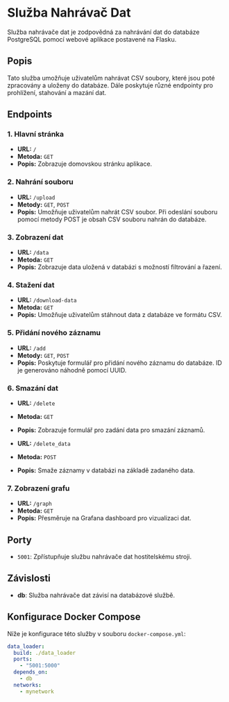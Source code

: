 # Služba Nahrávač Dat

Služba nahrávače dat je zodpovědná za nahrávání dat do databáze PostgreSQL pomocí webové aplikace postavené na Flasku.

## Popis

Tato služba umožňuje uživatelům nahrávat CSV soubory, které jsou poté zpracovány a uloženy do databáze. Dále poskytuje různé endpointy pro prohlížení, stahování a mazání dat.

## Endpoints

### 1. Hlavní stránka

- **URL:** `/`
- **Metoda:** `GET`
- **Popis:** Zobrazuje domovskou stránku aplikace.

### 2. Nahrání souboru

- **URL:** `/upload`
- **Metody:** `GET`, `POST`
- **Popis:** Umožňuje uživatelům nahrát CSV soubor. Při odeslání souboru pomocí metody POST je obsah CSV souboru nahrán do databáze.

### 3. Zobrazení dat

- **URL:** `/data`
- **Metoda:** `GET`
- **Popis:** Zobrazuje data uložená v databázi s možností filtrování a řazení.

### 4. Stažení dat

- **URL:** `/download-data`
- **Metoda:** `GET`
- **Popis:** Umožňuje uživatelům stáhnout data z databáze ve formátu CSV.

### 5. Přidání nového záznamu

- **URL:** `/add`
- **Metody:** `GET`, `POST`
- **Popis:** Poskytuje formulář pro přidání nového záznamu do databáze. ID je generováno náhodně pomocí UUID.

### 6. Smazání dat

- **URL:** `/delete`
- **Metoda:** `GET`
- **Popis:** Zobrazuje formulář pro zadání data pro smazání záznamů.

- **URL:** `/delete_data`
- **Metoda:** `POST`
- **Popis:** Smaže záznamy v databázi na základě zadaného data.

### 7. Zobrazení grafu

- **URL:** `/graph`
- **Metoda:** `GET`
- **Popis:** Přesměruje na Grafana dashboard pro vizualizaci dat.

## Porty

- `5001`: Zpřístupňuje službu nahrávače dat hostitelskému stroji.

## Závislosti

- **db**: Služba nahrávače dat závisí na databázové službě.

## Konfigurace Docker Compose

Níže je konfigurace této služby v souboru `docker-compose.yml`:

```yaml
data_loader:
  build: ./data_loader
  ports:
    - "5001:5000"
  depends_on:
    - db
  networks:
    - mynetwork
